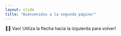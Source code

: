 ```yaml
---
layout: slide
title: "Bienvenidos a la segunda página!"
---
```

🥳⏰ Vao!
Utiliza la flecha hacia la izquierda para volver!
